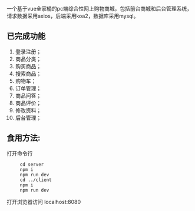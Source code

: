 
一个基于vue全家桶的pc端综合性网上购物商城，包括前台商城和后台管理系统，请求数据采用axios，后端采用koa2，数据库采用mysql。


## 已完成功能

1. 登录注册；
2. 商品分类；
3. 购买商品；
4. 搜索商品；
5. 购物车；
6. 订单管理；
7. 商品问答；
8. 商品评价；
9. 修改资料；
10. 后台管理；

## 食用方法:

打开命令行

         cd server 
         npm i
         npm run dev
         cd ../client
         npm i 
         npm run dev
         
         
打开浏览器访问 localhost:8080



